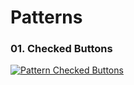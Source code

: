 ﻿# Patterns 

### 01. Checked Buttons

[![Pattern Checked Buttons](https://github.com/AndriiKot/VanillaJS__Cooks/blob/main/_01_checked_menu_pattern/__demo__/__v1_0_0__.png)](https://github.com/AndriiKot/VanillaJS__Cooks/blob/main/_001_checked_buttons/_00-0__Best__Praxe__)
         		 																															